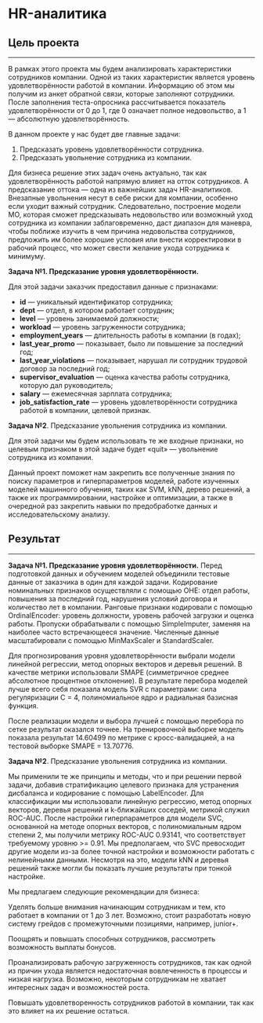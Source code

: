 # HR-аналитика

## Цель проекта
---

В рамках этого проекта мы будем анализировать характеристики сотрудников компании. Одной из таких характеристик является уровень удовлетворённости работой в компании. Информацию об этом мы получим из анкет обратной связи, которые заполняют сотрудники. После заполнения теста-опросника рассчитывается показатель удовлетворённости от 0 до 1, где 0 означает полное недовольство, а 1 — абсолютную удовлетворённость.

В данном проекте у нас будет две главные задачи:
1. Предсказать уровень удовлетворённости сотрудника.
2. Предсказать увольнение сотрудника из компании.

Для бизнеса решение этих задач очень актуально, так как удовлетворённость работой напрямую влияет на отток сотрудников. А предсказание оттока — одна из важнейших задач HR-аналитиков. Внезапные увольнения несут в себе риски для компании, особенно если уходит важный сотрудник. Следовательно, построение модели МО, которая сможет предсказывать недовольство или возможный уход сотрудника из компании заблаговременно, даст диапазон для маневра, чтобы поближе изучить в чем причина недовольства сотрудников, предложить им более хорошие условия или внести корректировки в рабочий процесс, что может свести желание ухода сотрудника к минимуму.

**Задача №1. Предсказание уровня удовлетворённости.**

Для этой задачи заказчик предоставил данные с признаками:
- **id** — уникальный идентификатор сотрудника;
- **dept** — отдел, в котором работает сотрудник;
- **level** — уровень занимаемой должности;
- **workload** — уровень загруженности сотрудника;
- **employment_years** — длительность работы в компании (в годах);
- **last_year_promo** — показывает, было ли повышение за последний год;
- **last_year_violations** — показывает, нарушал ли сотрудник трудовой договор за последний год;
- **supervisor_evaluation** — оценка качества работы сотрудника, которую дал руководитель;
- **salary** — ежемесячная зарплата сотрудника;
- **job_satisfaction_rate** — уровень удовлетворённости сотрудника работой в компании, целевой признак.

**Задача №2**. Предсказание увольнения сотрудника из компании.

Для этой задачи мы будем использовать те же входные признаки, но целевым признаком в этой задаче будет «quit» — увольнение сотрудника из компании.

Данный проект поможет нам закрепить все полученные знания по поиску параметров и гиперпараметров моделей, работе изученных моделей машинного обучения, таких как SVM, kNN, дерево решений, а также их программировании, настройке и оптимизации, а также в очередной раз закрепить навыки по предобработке данных и исследовательскому анализу.


## Результат
---
**Задача №1. Предсказание уровня удовлетворённости.**
Перед подготовкой данных и обучением моделей объединили тестовые данные от заказчика в один для каждой задачи. Кодирование номинальных признаков осуществляли с помощью OHE: отдел работы, повышения за последний год, нарушения условий договора и количество лет в компании. Ранговые признаки кодировали с помощью OrdinalEncoder: уровень должности, уровень рабочей загрузки и оценка работы. Пропуски обрабатывали с помощью SimpleImputer, заменяя на наиболее часто встречающееся значение. Численные данные масштабировали с помощью MinMaxScaler и StandardScaler.

Для прогнозирования уровня удовлетворённости выбрали модели линейной регрессии, метод опорных векторов и деревья решений. В качестве метрики использовали SMAPE (симметричное среднее абсолютное процентное отклонение). В результате перебора моделей лучше всего себя показала модель SVR с параметрами: сила регуляризации С = 4, полиномиальное ядро и радиальная базисная функция.

После реализации модели и выбора лучшей с помощью перебора по сетке результат оказался точнее. На тренировочной выборке модель показала результат 14.60499 по метрике с кросс-валидацией, а на тестовой выборке SMAPE = 13.70776.

**Задача №2**. Предсказание увольнения сотрудника из компании.

Мы применили те же принципы и методы, что и при решении первой задачи, добавив стратификацию целевого признака для устранения дисбаланса и кодирование с помощью LabelEncoder. Для классификации мы использовали линейную регрессию, метод опорных векторов, деревья решений и k-ближайших соседей, метрикой служил ROC-AUC. После настройки гиперпараметров для модели SVC, основанной на методе опорных векторов, с полиномиальным ядром степени 2, мы получили метрику ROC-AUC 0.93141, что соответствует требуемому уровню >= 0.91. Мы предполагаем, что SVC превосходит другие модели из-за более точной настройки и возможности работать с нелинейными данными. Несмотря на это, модели kNN и деревья решений также могли бы показать лучшие результаты при тонкой настройке.

Мы предлагаем следующие рекомендации для бизнеса:

Уделять больше внимания начинающим сотрудникам и тем, кто работает в компании от 1 до 3 лет. Возможно, стоит разработать новую систему грейдов с промежуточными позициями, например, junior+.

Поощрять и повышать способных сотрудников, рассмотреть возможность выплаты бонусов.

Проанализировать рабочую загруженность сотрудников, так как одной из причин ухода является недостаточная вовлеченность в процессы и низкая нагрузка. Возможно, некоторым сотрудникам не хватает интересных задач и возможностей роста.

Повышать удовлетворенность сотрудников работой в компании, так как это влияет на их решение остаться.